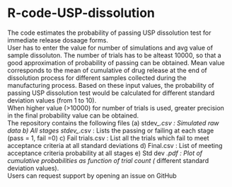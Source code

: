 # R-code-USP-dissolution
The code estimates the probability of passing USP dissolution test for immediate release dosaage forms.  
User has to enter the value for number of simulations and avg value of sample dissoluton. The number of trials has to be alteast 10000, so that a good approximation of probability of passing can be obtained. Mean value corresponds to the mean of cumulative of drug release at the end of dissolution process for different samples collected during the manufacturing process. Based on these input values, the probability of passing USP dissolution test would be calculated for different standard deviation values (from 1 to 10).  
When higher value (>10000) for number of trials is used, greater precision in the final probability value can be obtained.  
The repository contains the following files (a) stdev_*.csv : Simulated raw data
b) All stages stdev_*.csv : Lists the passing or failing at each stage (pass = 1, fail =0)
c) Fail trials.csv : List all the trials which fail to meet acceptance criteria at all standard deviations
d) Final.csv : List of meeting acceptance criteria probability at all stages
e) Std dev *.pdf : Plot of cumulative probabilities as function of trial count (* different standard deviation values).  
Users can request support by opening an issue on GitHub
